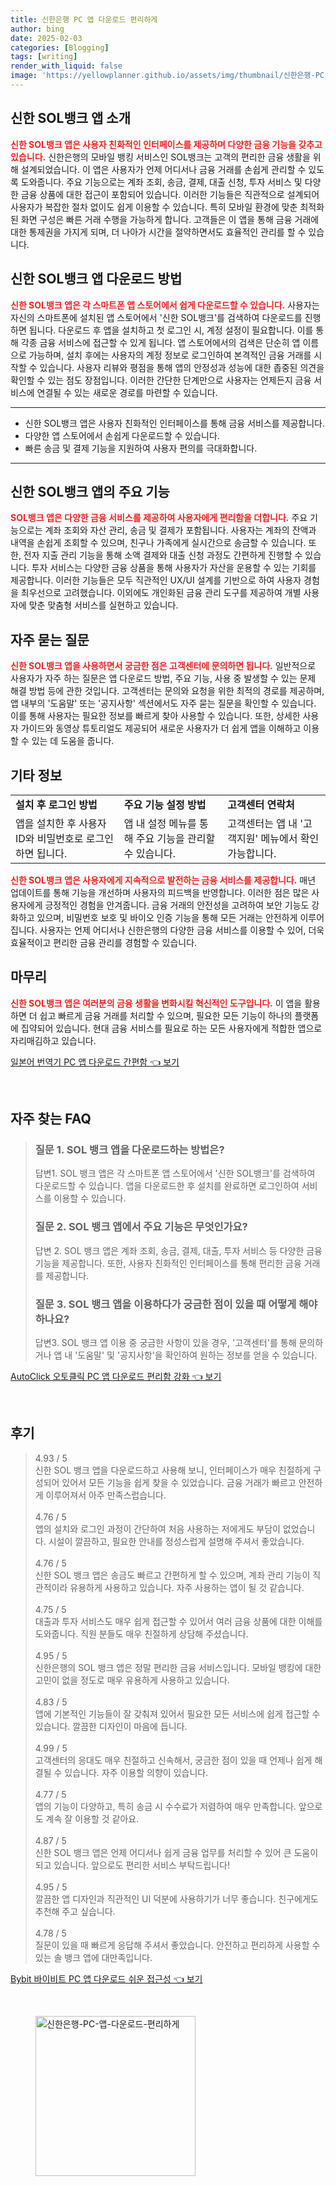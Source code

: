 ```yaml
---
title: 신한은행 PC 앱 다운로드 편리하게
author: bing
date: 2025-02-03
categories: [Blogging]
tags: [writing]
render_with_liquid: false
image: 'https://yellowplanner.github.io/assets/img/thumbnail/신한은행-PC-앱-다운로드-편리하게.webp'
---
```



<h2 id='신한_SOL뱅크_앱_소개'>신한 SOL뱅크 앱 소개</h2>

<p><b><span style="color: #ee2323;">신한 SOL뱅크 앱은 사용자 친화적인 인터페이스를 제공하며 다양한 금융 기능을 갖추고 있습니다.</span></b> 신한은행의 모바일 뱅킹 서비스인 SOL뱅크는 고객의 편리한 금융 생활을 위해 설계되었습니다. 이 앱은 사용자가 언제 어디서나 금융 거래를 손쉽게 관리할 수 있도록 도와줍니다. 주요 기능으로는 계좌 조회, 송금, 결제, 대출 신청, 투자 서비스 및 다양한 금융 상품에 대한 접근이 포함되어 있습니다. 이러한 기능들은 직관적으로 설계되어 사용자가 복잡한 절차 없이도 쉽게 이용할 수 있습니다. 특히 모바일 환경에 맞춘 최적화된 화면 구성은 빠른 거래 수행을 가능하게 합니다. 고객들은 이 앱을 통해 금융 거래에 대한 통제권을 가지게 되며, 더 나아가 시간을 절약하면서도 효율적인 관리를 할 수 있습니다.</p>

<h2 id='앱_다운로드_방법'>신한 SOL뱅크 앱 다운로드 방법</h2>

<p><b><span style="color: #ee2323;">신한 SOL뱅크 앱은 각 스마트폰 앱 스토어에서 쉽게 다운로드할 수 있습니다.</span></b> 사용자는 자신의 스마트폰에 설치된 앱 스토어에서 '신한 SOL뱅크'를 검색하여 다운로드를 진행하면 됩니다. 다운로드 후 앱을 설치하고 첫 로그인 시, 계정 설정이 필요합니다. 이를 통해 각종 금융 서비스에 접근할 수 있게 됩니다. 앱 스토어에서의 검색은 단순히 앱 이름으로 가능하며, 설치 후에는 사용자의 계정 정보로 로그인하여 본격적인 금융 거래를 시작할 수 있습니다. 사용자 리뷰와 평점을 통해 앱의 안정성과 성능에 대한 좁중된 의견을 확인할 수 있는 점도 장점입니다. 이러한 간단한 단계만으로 사용자는 언제든지 금융 서비스에 연결될 수 있는 새로운 경로를 마련할 수 있습니다.</p>

<hr />

<ul>
    <li>신한 SOL뱅크 앱은 사용자 친화적인 인터페이스를 통해 금융 서비스를 제공합니다.</li>
    <li>다양한 앱 스토어에서 손쉽게 다운로드할 수 있습니다.</li>
    <li>빠른 송금 및 결제 기능을 지원하여 사용자 편의를 극대화합니다.</li>
</ul>

<hr />

<h2 id='주요_기능'>신한 SOL뱅크 앱의 주요 기능</h2>

<p><b><span style="color: #ee2323;">SOL뱅크 앱은 다양한 금융 서비스를 제공하여 사용자에게 편리함을 더합니다.</span></b> 주요 기능으로는 계좌 조회와 자산 관리, 송금 및 결제가 포함됩니다. 사용자는 계좌의 잔액과 내역을 손쉽게 조회할 수 있으며, 친구나 가족에게 실시간으로 송금할 수 있습니다. 또한, 전자 지출 관리 기능을 통해 소액 결제와 대출 신청 과정도 간편하게 진행할 수 있습니다. 투자 서비스는 다양한 금융 상품을 통해 사용자가 자산을 운용할 수 있는 기회를 제공합니다. 이러한 기능들은 모두 직관적인 UX/UI 설계를 기반으로 하여 사용자 경험을 최우선으로 고려했습니다. 이외에도 개인화된 금융 관리 도구를 제공하여 개별 사용자에 맞춘 맞춤형 서비스를 실현하고 있습니다.</p>

<h2 id='자주_묻는_질문'>자주 묻는 질문</h2>

<p><b><span style="color: #ee2323;">신한 SOL뱅크 앱을 사용하면서 궁금한 점은 고객센터에 문의하면 됩니다.</span></b> 일반적으로 사용자가 자주 하는 질문은 앱 다운로드 방법, 주요 기능, 사용 중 발생할 수 있는 문제 해결 방법 등에 관한 것입니다. 고객센터는 문의와 요청을 위한 최적의 경로를 제공하며, 앱 내부의 '도움말' 또는 '공지사항' 섹션에서도 자주 묻는 질문을 확인할 수 있습니다. 이를 통해 사용자는 필요한 정보를 빠르게 찾아 사용할 수 있습니다. 또한, 상세한 사용자 가이드와 동영상 튜토리얼도 제공되어 새로운 사용자가 더 쉽게 앱을 이해하고 이용할 수 있는 데 도움을 줍니다.</p>

<h2 id='기타_정보'>기타 정보</h2>

<table>
    <tr>
        <td><b>설치 후 로그인 방법</b></td>
        <td><b>주요 기능 설정 방법</b></td>
        <td><b>고객센터 연락처</b></td>
    </tr>
    <tr>
        <td>앱을 설치한 후 사용자 ID와 비밀번호로 로그인하면 됩니다.</td>
        <td>앱 내 설정 메뉴를 통해 주요 기능을 관리할 수 있습니다.</td>
        <td>고객센터는 앱 내 '고객지원' 메뉴에서 확인 가능합니다.</td>
    </tr>
</table>

<p><b><span style="color: #ee2323;">신한 SOL뱅크 앱은 사용자에게 지속적으로 발전하는 금융 서비스를 제공합니다.</span></b> 매년 업데이트를 통해 기능을 개선하며 사용자의 피드백을 반영합니다. 이러한 점은 많은 사용자에게 긍정적인 경험을 안겨줍니다. 금융 거래의 안전성을 고려하여 보안 기능도 강화하고 있으며, 비밀번호 보호 및 바이오 인증 기능을 통해 모든 거래는 안전하게 이루어집니다. 사용자는 언제 어디서나 신한은행의 다양한 금융 서비스를 이용할 수 있어, 더욱 효율적이고 편리한 금융 관리를 경험할 수 있습니다.</p>

<h2 id='마무리'>마무리</h2>

<p><b><span style="color: #ee2323;">신한 SOL뱅크 앱은 여러분의 금융 생활을 변화시킬 혁신적인 도구입니다.</span></b> 이 앱을 활용하면 더 쉽고 빠르게 금융 거래를 처리할 수 있으며, 필요한 모든 기능이 하나의 플랫폼에 집약되어 있습니다. 현대 금융 서비스를 필요로 하는 모든 사용자에게 적합한 앱으로 자리매김하고 있습니다.</p>


<p><a class="click-button" title="일본어 번역기 PC 앱 다운로드 간편함" href="https://yellowplanner.github.io/posts/%EC%9D%BC%EB%B3%B8%EC%96%B4-%EB%B2%88%EC%97%AD%EA%B8%B0-PC-%EC%95%B1-%EB%8B%A4%EC%9A%B4%EB%A1%9C%EB%93%9C-%EA%B0%84%ED%8E%B8%ED%95%A8/" rel="dofollow">일본어 번역기 PC 앱 다운로드 간편함 👈 보기</a></p><br>
<h2 id='자주_찾는_FAQ'>자주 찾는 FAQ</h2>
<div itemscope="" itemtype="https://schema.org/FAQPage"> 
<blockquote> 
<div itemscope="" itemprop="mainEntity" itemtype="https://schema.org/Question"> 
<h3 itemprop="name">질문 1. SOL 뱅크 앱을 다운로드하는 방법은?</h3> 
<div itemscope="" itemprop="acceptedAnswer" itemtype="https://schema.org/Answer"> 
<span itemprop="text"> 
<p>답변1. SOL 뱅크 앱은 각 스마트폰 앱 스토어에서 '신한 SOL뱅크'를 검색하여 다운로드할 수 있습니다. 앱을 다운로드한 후 설치를 완료하면 로그인하여 서비스를 이용할 수 있습니다.</p> 
</span> 
</div> 
</div> 
<div itemscope="" itemprop="mainEntity" itemtype="https://schema.org/Question"> 
<h3 itemprop="name">질문 2. SOL 뱅크 앱에서 주요 기능은 무엇인가요?</h3> 
<div itemscope="" itemprop="acceptedAnswer" itemtype="https://schema.org/Answer"> 
<span itemprop="text"> 
<p>답변 2. SOL 뱅크 앱은 계좌 조회, 송금, 결제, 대출, 투자 서비스 등 다양한 금융 기능을 제공합니다. 또한, 사용자 친화적인 인터페이스를 통해 편리한 금융 거래를 제공합니다.</p> 
</span> 
</div> 
</div> 
<div itemscope="" itemprop="mainEntity" itemtype="https://schema.org/Question"> 
<h3 itemprop="name">질문 3. SOL 뱅크 앱을 이용하다가 궁금한 점이 있을 때 어떻게 해야 하나요?</h3> 
<div itemscope="" itemprop="acceptedAnswer" itemtype="https://schema.org/Answer"> 
<span itemprop="text"> 
<p>답변3. SOL 뱅크 앱 이용 중 궁금한 사항이 있을 경우, '고객센터'를 통해 문의하거나 앱 내 '도움말' 및 '공지사항'을 확인하여 원하는 정보를 얻을 수 있습니다.</p> 
</span> 
</div> 
</div> 
</blockquote> 
</div>
<p><a class="click-button" title="AutoClick 오토클릭 PC 앱 다운로드 편리함 강화" href="https://yellowplanner.github.io/posts/AutoClick-%EC%98%A4%ED%86%A0%ED%81%B4%EB%A6%AD-PC-%EC%95%B1-%EB%8B%A4%EC%9A%B4%EB%A1%9C%EB%93%9C-%ED%8E%B8%EB%A6%AC%ED%95%A8-%EA%B0%95%ED%99%94/" rel="dofollow">AutoClick 오토클릭 PC 앱 다운로드 편리함 강화 👈 보기</a></p><br>
<h2 id='후기'>후기</h2>
<div itemscope itemtype="https://schema.org/Product">
  <blockquote>
  <div itemprop="review" itemscope itemtype="https://schema.org/Review">
      <div itemprop="reviewRating" itemscope itemtype="https://schema.org/Rating"> <span itemprop="ratingValue">4.93</span> / <span itemprop="bestRating">5</span> </div>
      <span itemprop="reviewBody">신한 SOL 뱅크 앱을 다운로드하고 사용해 보니, 인터페이스가 매우 친절하게 구성되어 있어서 모든 기능을 쉽게 찾을 수 있었습니다. 금융 거래가 빠르고 안전하게 이루어져서 아주 만족스럽습니다.</span>
  </div>
  <br>
  <div itemprop="review" itemscope itemtype="https://schema.org/Review">
      <div itemprop="reviewRating" itemscope itemtype="https://schema.org/Rating"> <span itemprop="ratingValue">4.76</span> / <span itemprop="bestRating">5</span> </div>
      <span itemprop="reviewBody">앱의 설치와 로그인 과정이 간단하여 처음 사용하는 저에게도 부담이 없었습니다. 시설이 깔끔하고, 필요한 안내를 정성스럽게 설명해 주셔서 좋았습니다.</span>
  </div>
  <br>
  <div itemprop="review" itemscope itemtype="https://schema.org/Review">
      <div itemprop="reviewRating" itemscope itemtype="https://schema.org/Rating"> <span itemprop="ratingValue">4.76</span> / <span itemprop="bestRating">5</span> </div>
      <span itemprop="reviewBody">신한 SOL 뱅크 앱은 송금도 빠르고 간편하게 할 수 있으며, 계좌 관리 기능이 직관적이라 유용하게 사용하고 있습니다. 자주 사용하는 앱이 될 것 같습니다.</span>
  </div>
  <br>
  <div itemprop="review" itemscope itemtype="https://schema.org/Review">
      <div itemprop="reviewRating" itemscope itemtype="https://schema.org/Rating"> <span itemprop="ratingValue">4.75</span> / <span itemprop="bestRating">5</span> </div>
      <span itemprop="reviewBody">대출과 투자 서비스도 매우 쉽게 접근할 수 있어서 여러 금융 상품에 대한 이해를 도와줍니다. 직원 분들도 매우 친절하게 상담해 주셨습니다.</span>
  </div>
  <br>
  <div itemprop="review" itemscope itemtype="https://schema.org/Review">
      <div itemprop="reviewRating" itemscope itemtype="https://schema.org/Rating"> <span itemprop="ratingValue">4.95</span> / <span itemprop="bestRating">5</span> </div>
      <span itemprop="reviewBody">신한은행의 SOL 뱅크 앱은 정말 편리한 금융 서비스입니다. 모바일 뱅킹에 대한 고민이 없을 정도로 매우 유용하게 사용하고 있습니다.</span>
  </div>
  <br>
  <div itemprop="review" itemscope itemtype="https://schema.org/Review">
      <div itemprop="reviewRating" itemscope itemtype="https://schema.org/Rating"> <span itemprop="ratingValue">4.83</span> / <span itemprop="bestRating">5</span> </div>
      <span itemprop="reviewBody">앱에 기본적인 기능들이 잘 갖춰져 있어서 필요한 모든 서비스에 쉽게 접근할 수 있습니다. 깔끔한 디자인이 마음에 듭니다.</span>
  </div>
  <br>
  <div itemprop="review" itemscope itemtype="https://schema.org/Review">
      <div itemprop="reviewRating" itemscope itemtype="https://schema.org/Rating"> <span itemprop="ratingValue">4.99</span> / <span itemprop="bestRating">5</span> </div>
      <span itemprop="reviewBody">고객센터의 응대도 매우 친절하고 신속해서, 궁금한 점이 있을 때 언제나 쉽게 해결될 수 있습니다. 자주 이용할 의향이 있습니다.</span>
  </div>
  <br>
  <div itemprop="review" itemscope itemtype="https://schema.org/Review">
      <div itemprop="reviewRating" itemscope itemtype="https://schema.org/Rating"> <span itemprop="ratingValue">4.77</span> / <span itemprop="bestRating">5</span> </div>
      <span itemprop="reviewBody">앱의 기능이 다양하고, 특히 송금 시 수수료가 저렴하여 매우 만족합니다. 앞으로도 계속 잘 이용할 것 같아요.</span>
  </div>
  <br>
  <div itemprop="review" itemscope itemtype="https://schema.org/Review">
      <div itemprop="reviewRating" itemscope itemtype="https://schema.org/Rating"> <span itemprop="ratingValue">4.87</span> / <span itemprop="bestRating">5</span> </div>
      <span itemprop="reviewBody">신한 SOL 뱅크 앱은 언제 어디서나 쉽게 금융 업무를 처리할 수 있어 큰 도움이 되고 있습니다. 앞으로도 편리한 서비스 부탁드립니다!</span>
  </div>
  <br>
  <div itemprop="review" itemscope itemtype="https://schema.org/Review">
      <div itemprop="reviewRating" itemscope itemtype="https://schema.org/Rating"> <span itemprop="ratingValue">4.95</span> / <span itemprop="bestRating">5</span> </div>
      <span itemprop="reviewBody">깔끔한 앱 디자인과 직관적인 UI 덕분에 사용하기가 너무 좋습니다. 친구에게도 추천해 주고 싶습니다.</span>
  </div>
  <br>
  <div itemprop="review" itemscope itemtype="https://schema.org/Review">
      <div itemprop="reviewRating" itemscope itemtype="https://schema.org/Rating"> <span itemprop="ratingValue">4.78</span> / <span itemprop="bestRating">5</span> </div>
      <span itemprop="reviewBody">질문이 있을 때 빠르게 응답해 주셔서 좋았습니다. 안전하고 편리하게 사용할 수 있는 솔 뱅크 앱에 대만족입니다.</span>
  </div>
  </blockquote>
</div>
<p><a class="click-button" title="Bybit 바이비트 PC 앱 다운로드 쉬운 접근성" href="https://yellowplanner.github.io/posts/Bybit-%EB%B0%94%EC%9D%B4%EB%B9%84%ED%8A%B8-PC-%EC%95%B1-%EB%8B%A4%EC%9A%B4%EB%A1%9C%EB%93%9C-%EC%89%AC%EC%9A%B4-%EC%A0%91%EA%B7%BC%EC%84%B1/" rel="dofollow">Bybit 바이비트 PC 앱 다운로드 쉬운 접근성 👈 보기</a></p><br>
<figure class="image"><img src="https://yellowplanner.github.io/assets/img/thumbnail/신한은행-PC-앱-다운로드-편리하게.webp" alt="신한은행-PC-앱-다운로드-편리하게" width="256" height="256"></figure>